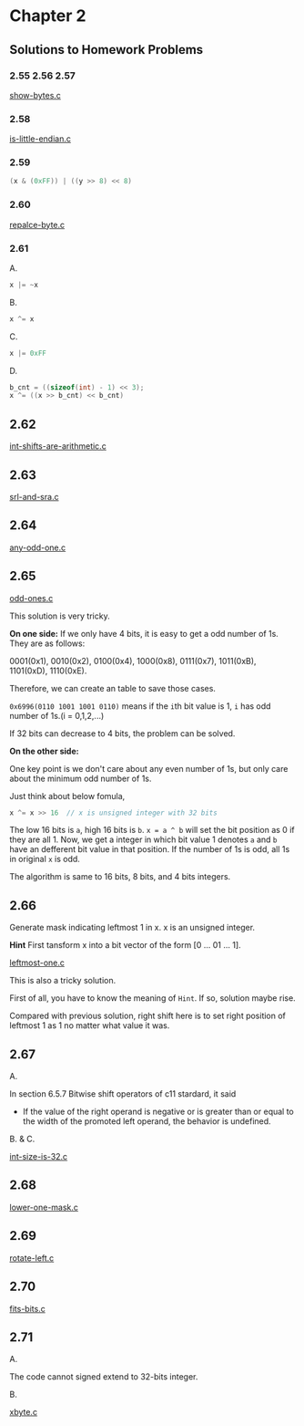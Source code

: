 # Chapter 2
## Solutions to Homework Problems

### 2.55 2.56 2.57
[show-bytes.c](./src/show-bytes.c)

### 2.58
[is-little-endian.c](./src/is-little-endian.c)

### 2.59
```c
(x & (0xFF)) | ((y >> 8) << 8)
```
### 2.60
[repalce-byte.c](./src/replace-byte.c)

### 2.61
A. 
```c
x |= ~x
```
B. 
```c
x ^= x
```
C. 
```c
x |= 0xFF
```
D. 
```c
b_cnt = ((sizeof(int) - 1) << 3);
x ^= ((x >> b_cnt) << b_cnt)
```

## 2.62
[int-shifts-are-arithmetic.c](./src/int-shifts-are-arithmetic.c)

## 2.63
[srl-and-sra.c](./src/srl-and-sra.c)

## 2.64
[any-odd-one.c](./src/any-odd-one.c)

## 2.65
[odd-ones.c](./src/odd-ones.c)

This solution is very tricky.

**On one side:**
If we only have 4 bits, it is easy to get a odd number of 1s.
They are as follows: 

0001(0x1), 0010(0x2), 0100(0x4), 1000(0x8), 0111(0x7), 1011(0xB), 1101(0xD), 1110(0xE).

Therefore, we can create an table to save those cases.

`0x6996(0110 1001 1001 0110)` means if the `i`th bit value is 1, `i` has odd number of 1s.(i = 0,1,2,...)

If 32 bits can decrease to 4 bits, the problem can be solved.

**On the other side:**

One key point is we don't care about any even number of 1s, but only care about the minimum odd number of 1s.

Just think about below fomula, 
```c
x ^= x >> 16  // x is unsigned integer with 32 bits

```
The low 16 bits is `a`, high 16 bits is `b`. `x = a ^ b` will set the bit position as 0 if they are all 1.
Now, we get a integer in which bit value 1 denotes `a` and `b` have an defferent bit value in that position.
If the number of 1s is odd, all 1s in original `x` is odd.

The algorithm is same to 16 bits, 8 bits, and 4 bits integers.

## 2.66
Generate mask indicating leftmost 1 in x. x is an unsigned integer.

**Hint** First tansform x into a bit vector of the form [0 ... 01 ... 1].

[leftmost-one.c](./src/leftmost-one.c)

This is also a tricky solution.

First of all, you have to know the meaning of `Hint`. If so, solution maybe rise.

Compared with previous solution, right shift here is to set right position of leftmost 1 as 1 no matter what value it was.

## 2.67
A.

In section 6.5.7 Bitwise shift operators of c11 stardard, it said
- If the value of the right operand is negative or is greater than or equal to the width of the promoted left operand, the behavior is undefined.

B. & C.

[int-size-is-32.c](./src/int-size-is-32.c)

## 2.68
[lower-one-mask.c](./src/lower-one-mask.c)

## 2.69
[rotate-left.c](./src/rotate-left.c)

## 2.70
[fits-bits.c](./src/fits-bits.c)

## 2.71
A.

The code cannot signed extend to 32-bits integer.

B.

[xbyte.c](./src/xbyte.c)

